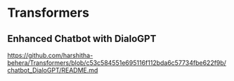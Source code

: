 # Transformers

## Enhanced Chatbot with DialoGPT
https://github.com/harshitha-behera/Transformers/blob/c53c584551e695116f112bda6c57734fbe622f9b/chatbot_DialoGPT/README.md

